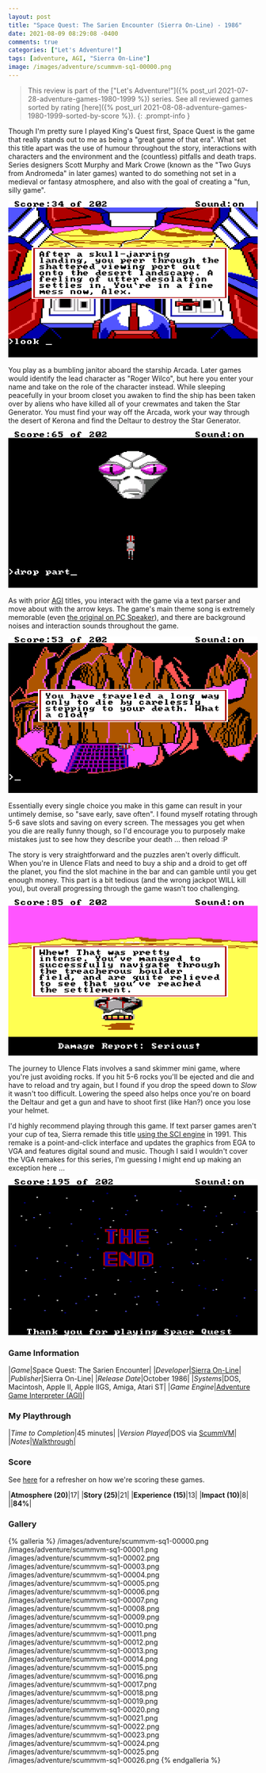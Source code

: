 ```yaml
---
layout: post
title: "Space Quest: The Sarien Encounter (Sierra On-Line) - 1986"
date: 2021-08-09 08:29:08 -0400
comments: true
categories: ["Let's Adventure!"]
tags: [adventure, AGI, "Sierra On-Line"]
image: /images/adventure/scummvm-sq1-00000.png
---
```

> This review is part of the ["Let's Adventure!"]({% post_url 2021-07-28-adventure-games-1980-1999 %}) series. See all reviewed games sorted by rating [here]({% post_url 2021-08-08-adventure-games-1980-1999-sorted-by-score %}).
{: .prompt-info }

Though I'm pretty sure I played King's Quest first, Space Quest is the game that really stands out to me as being a "great game of that era". What set this title apart was the use of humour throughout the story, interactions with characters and the environment and the (countless) pitfalls and death traps. Series designers Scott Murphy and Mark Crowe (known as the "Two Guys from Andromeda" in later games) wanted to do something not set in a medieval or fantasy atmosphere, and also with the goal of creating a "fun, silly game".

![](/images/adventure/scummvm-sq1-00006.png)

You play as a bumbling janitor aboard the starship Arcada. Later games would identify the lead character as "Roger Wilco", but here you enter your name and take on the role of the character instead. While sleeping peacefully in your broom closet you awaken to find the ship has been taken over by aliens who have killed all of your crewmates and taken the Star Generator.  You must find your way off the Arcada, work your way through the desert of Kerona and find the Deltaur to destroy the Star Generator.

![](/images/adventure/scummvm-sq1-00012.png)

As with prior [AGI](https://wiki.scummvm.org/index.php?title=AGI) titles, you interact with the game via a text parser and move about with the arrow keys. The game's main theme song is extremely memorable (even [the original on PC Speaker](https://www.youtube.com/watch?v=Qj0KUX3W_Fw)), and there are background noises and interaction sounds throughout the game.

![](/images/adventure/scummvm-sq1-00009.png)

Essentially every single choice you make in this game can result in your untimely demise, so "save early, save often". I found myself rotating through 5-6 save slots and saving on every screen. The messages you get when you die are really funny though, so I'd encourage you to purposely make mistakes just to see how they describe your death ... then reload :P

The story is very straightforward and the puzzles aren't overly difficult. When you're in Ulence Flats and need to buy a ship and a droid to get off the planet, you find the slot machine in the bar and can gamble until you get enough money. This part is a bit tedious (and the wrong jackpot WILL kill you), but overall progressing through the game wasn't too challenging.

![](/images/adventure/scummvm-sq1-00019.png)

The journey to Ulence Flats involves a sand skimmer mini game, where you're just avoiding rocks. If you hit 5-6 rocks you'll be ejected and die and have to reload and try again, but I found if you drop the speed down to _Slow_ it wasn't too difficult. Lowering the speed also helps once you're on board the Deltaur and get a gun and have to shoot first (like Han?) once you lose your helmet.

I'd highly recommend playing through this game. If text parser games aren't your cup of tea, Sierra remade this title [using the SCI engine](https://en.wikipedia.org/wiki/Space_Quest_I#Remake) in 1991. This remake is a point-and-click interface and updates the graphics from EGA to VGA and features digital sound and music. Though I said I wouldn't cover the VGA remakes for this series, I'm guessing I might end up making an exception here ...

![](/images/adventure/scummvm-sq1-00026.png)

### Game Information

|*Game*|Space Quest: The Sarien Encounter|
|*Developer*|[Sierra On-Line](https://en.wikipedia.org/wiki/Sierra_Entertainment)|
|*Publisher*|Sierra On-Line|
|*Release Date*|October 1986|
|*Systems*|DOS, Macintosh, Apple II, Apple IIGS, Amiga, Atari ST|
|*Game Engine*|[Adventure Game Interpreter (AGI)](https://wiki.scummvm.org/index.php?title=AGI)|

### My Playthrough

|*Time to Completion*|45 minutes|
|*Version Played*|DOS via [ScummVM](https://www.scummvm.org/)|
|*Notes*|[Walkthrough](http://gamerwalkthroughs.com/space-quest-1-walkthrough-the-sarien-encounter/)|

### Score

See [here](https://www.alexbevi.com/blog/2021/07/28/adventure-games-1980-1999/#scoring) for a refresher on how we're scoring these games.

|**Atmosphere (20)**|17|
|**Story (25)**|21|
|**Experience (15)**|13|
|**Impact (10)**|8|
||**84%**|

### Gallery

{% galleria %}
/images/adventure/scummvm-sq1-00000.png
/images/adventure/scummvm-sq1-00001.png
/images/adventure/scummvm-sq1-00002.png
/images/adventure/scummvm-sq1-00003.png
/images/adventure/scummvm-sq1-00004.png
/images/adventure/scummvm-sq1-00005.png
/images/adventure/scummvm-sq1-00006.png
/images/adventure/scummvm-sq1-00007.png
/images/adventure/scummvm-sq1-00008.png
/images/adventure/scummvm-sq1-00009.png
/images/adventure/scummvm-sq1-00010.png
/images/adventure/scummvm-sq1-00011.png
/images/adventure/scummvm-sq1-00012.png
/images/adventure/scummvm-sq1-00013.png
/images/adventure/scummvm-sq1-00014.png
/images/adventure/scummvm-sq1-00015.png
/images/adventure/scummvm-sq1-00016.png
/images/adventure/scummvm-sq1-00017.png
/images/adventure/scummvm-sq1-00018.png
/images/adventure/scummvm-sq1-00019.png
/images/adventure/scummvm-sq1-00020.png
/images/adventure/scummvm-sq1-00021.png
/images/adventure/scummvm-sq1-00022.png
/images/adventure/scummvm-sq1-00023.png
/images/adventure/scummvm-sq1-00024.png
/images/adventure/scummvm-sq1-00025.png
/images/adventure/scummvm-sq1-00026.png
{% endgalleria %}